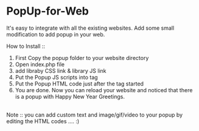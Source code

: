 # PopUp-for-Web
It's easy to integrate with all the existing websites. Add some small modification to add popup in your web.

How to Install :: <br />
1) First Copy the popup folder to your website directory <br />
2) Open index.php file <br />
3) add libraby CSS link & library JS link <br />
4) Put the Popup JS scripts into <head> </head> tag <br />
5) Put the Popup HTML code just after the <body> tag started <br />
6) You are done. Now you can reload your website and noticed that there is a popup with Happy New Year Greetings. <br />

<br />
Note :: you can add custom text and image/gif/video to your popup by editing the HTML codes .... :) <br />
